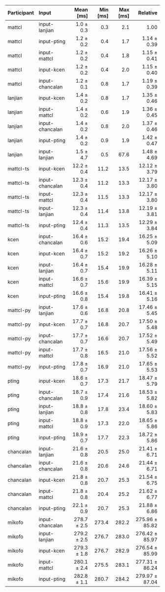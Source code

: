| Participant | Input | Mean [ms] | Min [ms] | Max [ms] | Relative |
|:---|:---|---:|---:|---:|---:|
| mattcl | input-lanjian | 1.0 ± 0.3 | 0.3 | 2.1 | 1.00 |
| mattcl | input-pting | 1.2 ± 0.2 | 0.4 | 1.7 | 1.14 ± 0.39 |
| mattcl | input-mattcl | 1.2 ± 0.2 | 0.4 | 1.8 | 1.15 ± 0.41 |
| mattcl | input-kcen | 1.2 ± 0.2 | 0.4 | 2.0 | 1.15 ± 0.40 |
| mattcl | input-chancalan | 1.2 ± 0.1 | 0.8 | 1.7 | 1.19 ± 0.39 |
| lanjian | input-kcen | 1.4 ± 0.2 | 0.8 | 1.7 | 1.35 ± 0.46 |
| lanjian | input-mattcl | 1.4 ± 0.2 | 0.6 | 1.9 | 1.36 ± 0.45 |
| lanjian | input-chancalan | 1.4 ± 0.2 | 0.8 | 2.0 | 1.37 ± 0.46 |
| lanjian | input-pting | 1.4 ± 0.2 | 0.9 | 1.9 | 1.42 ± 0.47 |
| lanjian | input-lanjian | 1.5 ± 4.7 | 0.5 | 67.6 | 1.48 ± 4.69 |
| mattcl-ts | input-kcen | 12.2 ± 0.4 | 11.2 | 13.5 | 12.12 ± 3.79 |
| mattcl-ts | input-chancalan | 12.3 ± 0.4 | 11.2 | 13.3 | 12.17 ± 3.80 |
| mattcl-ts | input-mattcl | 12.3 ± 0.4 | 11.5 | 13.3 | 12.17 ± 3.80 |
| mattcl-ts | input-lanjian | 12.3 ± 0.4 | 11.4 | 13.8 | 12.19 ± 3.81 |
| mattcl-ts | input-pting | 12.4 ± 0.4 | 11.3 | 13.5 | 12.29 ± 3.84 |
| kcen | input-chancalan | 16.4 ± 0.6 | 15.2 | 19.4 | 16.25 ± 5.09 |
| kcen | input-kcen | 16.4 ± 0.7 | 15.2 | 19.2 | 16.26 ± 5.10 |
| kcen | input-lanjian | 16.4 ± 0.7 | 15.4 | 19.9 | 16.28 ± 5.11 |
| kcen | input-mattcl | 16.6 ± 0.7 | 15.6 | 19.9 | 16.39 ± 5.15 |
| kcen | input-pting | 16.6 ± 0.8 | 15.4 | 19.8 | 16.41 ± 5.16 |
| mattcl-py | input-lanjian | 17.6 ± 0.6 | 16.8 | 20.8 | 17.46 ± 5.45 |
| mattcl-py | input-kcen | 17.7 ± 0.7 | 16.8 | 20.7 | 17.50 ± 5.48 |
| mattcl-py | input-chancalan | 17.7 ± 0.7 | 16.6 | 20.7 | 17.52 ± 5.49 |
| mattcl-py | input-mattcl | 17.7 ± 0.8 | 16.5 | 21.0 | 17.56 ± 5.52 |
| mattcl-py | input-pting | 17.8 ± 0.7 | 16.9 | 21.0 | 17.65 ± 5.53 |
| pting | input-kcen | 18.6 ± 0.7 | 17.3 | 21.7 | 18.47 ± 5.79 |
| pting | input-chancalan | 18.7 ± 0.9 | 17.4 | 21.6 | 18.53 ± 5.82 |
| pting | input-lanjian | 18.8 ± 0.8 | 17.8 | 23.4 | 18.60 ± 5.83 |
| pting | input-mattcl | 18.8 ± 0.9 | 17.3 | 22.0 | 18.65 ± 5.86 |
| pting | input-pting | 18.9 ± 0.7 | 17.7 | 22.3 | 18.72 ± 5.86 |
| chancalan | input-lanjian | 21.6 ± 0.8 | 20.5 | 25.0 | 21.41 ± 6.71 |
| chancalan | input-chancalan | 21.6 ± 0.8 | 20.6 | 24.6 | 21.44 ± 6.71 |
| chancalan | input-kcen | 21.8 ± 0.8 | 20.7 | 25.3 | 21.54 ± 6.75 |
| chancalan | input-mattcl | 21.8 ± 0.8 | 20.4 | 25.2 | 21.62 ± 6.77 |
| chancalan | input-pting | 22.1 ± 0.9 | 20.7 | 25.3 | 21.88 ± 6.86 |
| mikofo | input-chancalan | 278.7 ± 2.5 | 273.4 | 282.2 | 275.96 ± 85.82 |
| mikofo | input-lanjian | 279.2 ± 2.5 | 276.7 | 283.0 | 276.42 ± 85.97 |
| mikofo | input-kcen | 279.3 ± 1.8 | 276.7 | 282.9 | 276.54 ± 85.99 |
| mikofo | input-mattcl | 280.1 ± 2.4 | 275.5 | 283.1 | 277.31 ± 86.24 |
| mikofo | input-pting | 282.8 ± 1.1 | 280.7 | 284.2 | 279.97 ± 87.04 |
